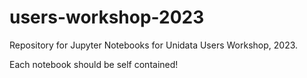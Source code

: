 # users-workshop-2023

Repository for Jupyter Notebooks for Unidata Users Workshop, 2023.

Each notebook should be self contained!
